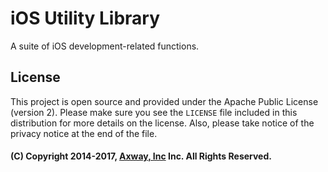 # iOS Utility Library

A suite of iOS development-related functions.

## License

This project is open source and provided under the Apache Public License (version 2). Please make
sure you see the `LICENSE` file included in this distribution for more details on the license. Also,
please take notice of the privacy notice at the end of the file.

#### (C) Copyright 2014-2017, [Axway, Inc](http://www.axway.com/) Inc. All Rights Reserved.
